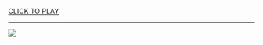 
<a href="https://premium76.site?title=ski_games_unblocked&ref=13M">CLICK TO PLAY</a></h3>
<hr>

<a href="https://premium76.site?title=ski_games_unblocked&ref=13M"><img src="https://clearcache.store/games.png"></a>



